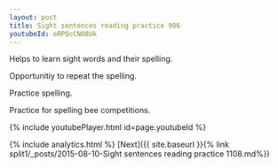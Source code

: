 ```yaml
---
layout: post
title: Sight sentences reading practice 906
youtubeId: eRPQcCNO8Uk
---
```

 
 
Helps to learn sight words and their spelling.

Opportunitiy to repeat the spelling. 

Practice spelling. 
 
Practice for spelling bee competitions. 
 
{% include youtubePlayer.html id=page.youtubeId %}
 
 
{% include analytics.html %} 
[Next]({{ site.baseurl }}{% link  split1/_posts/2015-08-10-Sight sentences reading practice 1108.md%})
 
